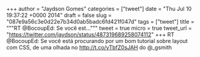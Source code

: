 
+++
author = "Jaydson Gomes"
categories = ["tweet"]
date = "Thu Jul 10 19:37:22 +0000 2014"
draft = false
slug = "087e9a56c3e0d22e7b34d0ab5badc6fd421f047d"
tags = ["tweet"]
title = """RT @BocoupEd: Se você est..."""
tweet = true
micro = true
tweet_url = "https://twitter.com/jaydson/status/487319689258074112"
+++
RT @BocoupEd: Se você está procurando por um bom tutorial sobre layout com CSS, de uma olhada no http://t.co/yTbfZ0sJAH do @_gsmith
